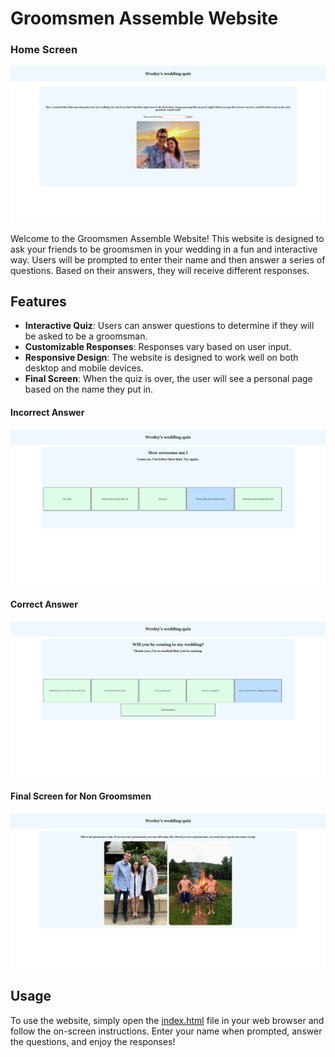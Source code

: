 # Groomsmen Assemble Website

### Home Screen

![](images/homeScreen.png)

Welcome to the Groomsmen Assemble Website! This website is designed to ask your friends to be groomsmen in your wedding in a fun and interactive way. Users will be prompted to enter their name and then answer a series of questions. Based on their answers, they will receive different responses.

## Features

- **Interactive Quiz**: Users can answer questions to determine if they will be asked to be a groomsman.
- **Customizable Responses**: Responses vary based on user input.
- **Responsive Design**: The website is designed to work well on both desktop and mobile devices.
- **Final Screen**: When the quiz is over, the user will see a personal page based on the name they put in.

#### Incorrect Answer

![](images/incorrectAnswer.png)

#### Correct Answer

![](images/correctAnswer.png)

#### Final Screen for Non Groomsmen

![](images/finalScreen.png)

## Usage

To use the website, simply open the [index.html](index.html) file in your web browser and follow the on-screen instructions. Enter your name when prompted, answer the questions, and enjoy the responses!

